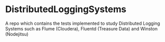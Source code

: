 DistributedLoggingSystems
=========================

A repo which contains the tests implemented to study Distributed Logging Systems such as Flume (Cloudera), Fluentd (Treasure Data) and Winston (Nodejitsu)